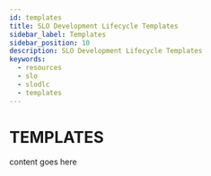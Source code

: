 ```yaml
---
id: templates
title: SLO Development Lifecycle Templates
sidebar_label: Templates
sidebar_position: 10
description: SLO Development Lifecycle Templates
keywords:
  - resources
  - slo
  - slodlc
  - templates
---
```

# TEMPLATES

content goes here

